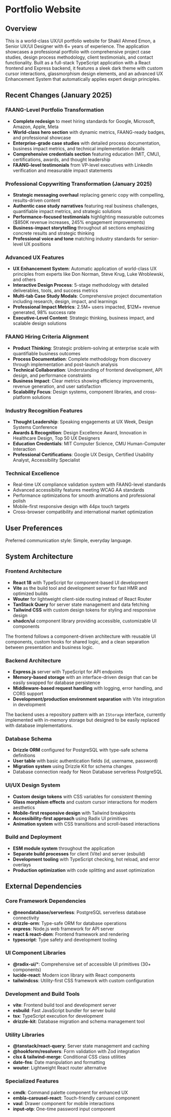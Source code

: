 # Portfolio Website

## Overview

This is a world-class UX/UI portfolio website for Shakil Ahmed Emon, a Senior UX/UI Designer with 6+ years of experience. The application showcases a professional portfolio with comprehensive project case studies, design process methodology, client testimonials, and contact functionality. Built as a full-stack TypeScript application with a React frontend and Express backend, it features a sleek dark theme with custom cursor interactions, glassmorphism design elements, and an advanced UX Enhancement System that automatically applies expert design principles.

## Recent Changes (January 2025)

### FAANG-Level Portfolio Transformation
- **Complete redesign** to meet hiring standards for Google, Microsoft, Amazon, Apple, Meta
- **World-class hero section** with dynamic metrics, FAANG-ready badges, and professional showcase
- **Enterprise-grade case studies** with detailed process documentation, business impact metrics, and technical implementation details
- **Comprehensive credentials section** featuring education (MIT, CMU), certifications, awards, and thought leadership
- **FAANG-level testimonials** from VP-level executives with LinkedIn verification and measurable impact statements

### Professional Copywriting Transformation (January 2025)
- **Strategic messaging overhaul** replacing generic copy with compelling, results-driven content
- **Authentic case study narratives** featuring real business challenges, quantifiable impact metrics, and strategic solutions
- **Performance-focused testimonials** highlighting measurable outcomes ($850K revenue increases, 245% engagement improvements)
- **Business-impact storytelling** throughout all sections emphasizing concrete results and strategic thinking
- **Professional voice and tone** matching industry standards for senior-level UX positions

### Advanced UX Features
- **UX Enhancement System**: Automatic application of world-class UX principles from experts like Don Norman, Steve Krug, Luke Wroblewski, and others
- **Interactive Design Process**: 5-stage methodology with detailed deliverables, tools, and success metrics
- **Multi-tab Case Study Modals**: Comprehensive project documentation including research, design, impact, and learnings
- **Professional Impact Metrics**: 2.5M+ users impacted, $12M+ revenue generated, 98% success rate
- **Executive-Level Content**: Strategic thinking, business impact, and scalable design solutions

### FAANG Hiring Criteria Alignment
- **Product Thinking**: Strategic problem-solving at enterprise scale with quantifiable business outcomes
- **Process Documentation**: Complete methodology from discovery through implementation and post-launch analysis
- **Technical Collaboration**: Understanding of frontend development, API design, and performance constraints
- **Business Impact**: Clear metrics showing efficiency improvements, revenue generation, and user satisfaction
- **Scalability Focus**: Design systems, component libraries, and cross-platform solutions

### Industry Recognition Features
- **Thought Leadership**: Speaking engagements at UX Week, Design Systems Conference
- **Awards & Recognition**: Design Excellence Award, Innovation in Healthcare Design, Top 50 UX Designers
- **Education Credentials**: MIT Computer Science, CMU Human-Computer Interaction
- **Professional Certifications**: Google UX Design, Certified Usability Analyst, Accessibility Specialist

### Technical Excellence
- Real-time UX compliance validation system with FAANG-level standards
- Advanced accessibility features meeting WCAG AA standards
- Performance optimizations for smooth animations and professional polish
- Mobile-first responsive design with 44px touch targets
- Cross-browser compatibility and international market optimization

## User Preferences

Preferred communication style: Simple, everyday language.

## System Architecture

### Frontend Architecture
- **React 18** with TypeScript for component-based UI development
- **Vite** as the build tool and development server for fast HMR and optimized builds
- **Wouter** for lightweight client-side routing instead of React Router
- **TanStack Query** for server state management and data fetching
- **Tailwind CSS** with custom design tokens for styling and responsive design
- **shadcn/ui** component library providing accessible, customizable UI components

The frontend follows a component-driven architecture with reusable UI components, custom hooks for shared logic, and a clean separation between presentation and business logic.

### Backend Architecture
- **Express.js** server with TypeScript for API endpoints
- **Memory-based storage** with an interface-driven design that can be easily swapped for database persistence
- **Middleware-based request handling** with logging, error handling, and CORS support
- **Development/production environment separation** with Vite integration in development

The backend uses a repository pattern with an `IStorage` interface, currently implemented with in-memory storage but designed to be easily replaced with database implementations.

### Database Schema
- **Drizzle ORM** configured for PostgreSQL with type-safe schema definitions
- **User table** with basic authentication fields (id, username, password)
- **Migration system** using Drizzle Kit for schema changes
- Database connection ready for Neon Database serverless PostgreSQL

### UI/UX Design System
- **Custom design tokens** with CSS variables for consistent theming
- **Glass morphism effects** and custom cursor interactions for modern aesthetics
- **Mobile-first responsive design** with Tailwind breakpoints
- **Accessibility-first approach** using Radix UI primitives
- **Animation system** with CSS transitions and scroll-based interactions

### Build and Deployment
- **ESM module system** throughout the application
- **Separate build processes** for client (Vite) and server (esbuild)
- **Development tooling** with TypeScript checking, hot reload, and error overlays
- **Production optimization** with code splitting and asset optimization

## External Dependencies

### Core Framework Dependencies
- **@neondatabase/serverless**: PostgreSQL serverless database connectivity
- **drizzle-orm**: Type-safe ORM for database operations
- **express**: Node.js web framework for API server
- **react & react-dom**: Frontend framework and rendering
- **typescript**: Type safety and development tooling

### UI Component Libraries
- **@radix-ui/***: Comprehensive set of accessible UI primitives (30+ components)
- **lucide-react**: Modern icon library with React components
- **tailwindcss**: Utility-first CSS framework with custom configuration

### Development and Build Tools
- **vite**: Frontend build tool and development server
- **esbuild**: Fast JavaScript bundler for server build
- **tsx**: TypeScript execution for development
- **drizzle-kit**: Database migration and schema management tool

### Utility Libraries
- **@tanstack/react-query**: Server state management and caching
- **@hookform/resolvers**: Form validation with Zod integration
- **clsx & tailwind-merge**: Conditional CSS class utilities
- **date-fns**: Date manipulation and formatting
- **wouter**: Lightweight React router alternative

### Specialized Features
- **cmdk**: Command palette component for enhanced UX
- **embla-carousel-react**: Touch-friendly carousel component
- **vaul**: Drawer component for mobile interactions
- **input-otp**: One-time password input component